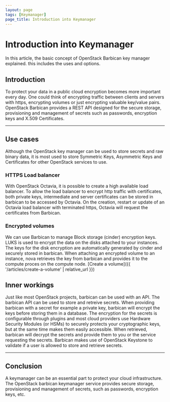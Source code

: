 ```yaml
---
layout: page
tags: [Keymanager]
page_title: Introduction into Keymanager
---
```


# Introduction into Keymanager

In this article, the basic concept of OpenStack Barbican key manager explained.
this includes the uses and options.

## Introduction

To protect your data in a public cloud encryption becomes more important every
day. One could think of encrypting traffic between clients and servers with
https, encrypting volumes or just encrypting valuable key/value pairs.
OpenStack Barbican provides a REST API designed for the secure storage,
provisioning and management of secrets such as passwords, encryption keys and
X.509 Certificates.

---

## Use cases
Although the OpenStack key manager can be used to store secrets and raw binary
data, it is most used to store Symmetric Keys, Asymmetric Keys and Certificates
for other OpenStack services to use.

### HTTPS Load balancer
With OpenStack Octavia, it is possible to create a high available load
balancer. To allow the load balancer to encrypt http traffic with certificates,
both private keys, intermediate and server certificates can be stored in
barbican to be accessed by Octavia. On the creation, restart or update of an
Octavia load balancer with terminated https, Octavia will request the
certificates from Barbican.

### Encrypted volumes
We can use Barbican to manage Block storage (cinder) encryption keys. LUKS is
used to encrypt the data on the disks attached to your instances. The keys for
the disk encryption are automatically generated by cinder and securely stored
in barbican. When attaching an encrypted volume to an instance, nova retrieves
the key from barbican and provides it to the compute proces on the compute
node. [Create a volume]({{ '/articles/create-a-volume' | relative_url }})

## Inner workings
Just like most OpenStack projects, barbican can be used with an API. The
barbican API can be used to store and retreive secrets. When providing barbican
with a secret for example a private key, barbican will encrypt the keys before
storing them in a database. The encryption for the secrets is
configurable through plugins and most cloud providers use Hardware Security
Modules (or HSMs) to securely protects your cryptographic keys, but at the same
time makes them easily accessible. When retrieved, barbican will decrypt the
secrets and provide them to you or the service requesting the secrets.
Barbican makes use of OpenStack Keystone to validate if a user is allowed to
store and retrieve secrets.

---

## Conclusion
A keymanager can be an essential part to protect your cloud infrastructure.
The OpenStack barbican keymanager service provides secure storage, provisioning
and management of secrets, such as passwords, encryption keys, etc.

